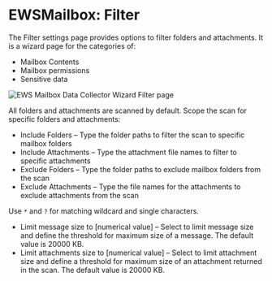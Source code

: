 # EWSMailbox: Filter

The Filter settings page provides options to filter folders and attachments. It is a wizard page for
the categories of:

- Mailbox Contents
- Mailbox permissions
- Sensitive data

![EWS Mailbox Data Collector Wizard Filter page](/img/product_docs/accessanalyzer/12.0/admin/datacollector/ewsmailbox/filter.webp)

All folders and attachments are scanned by default. Scope the scan for specific folders and
attachments:

- Include Folders – Type the folder paths to filter the scan to specific mailbox folders
- Include Attachments – Type the attachment file names to filter to specific attachments
- Exclude Folders – Type the folder paths to exclude mailbox folders from the scan
- Exclude Attachments – Type the file names for the attachments to exclude attachments from the scan

Use `*` and `?` for matching wildcard and single characters.

- Limit message size to [numerical value] – Select to limit message size and define the threshold
  for maximum size of a message. The default value is 20000 KB.
- Limit attachments size to [numerical value] – Select to limit attachment size and define a
  threshold for maximum size of an attachment returned in the scan. The default value is 20000 KB.
